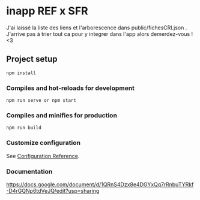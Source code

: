 # inapp REF x SFR

J'ai laissé la liste des liens et l'arborescence dans public/fichesCRI.json . J'arrive pas à trier tout ca pour y integrer dans l'app alors demerdez-vous ! <3

## Project setup

```
npm install
```

### Compiles and hot-reloads for development

```
npm run serve or npm start
```

### Compiles and minifies for production

```
npm run build
```

### Customize configuration

See [Configuration Reference](https://cli.vuejs.org/config/).

### Documentation

https://docs.google.com/document/d/1QRnS4Dzx8e4DGYxQq7rRnbuTYRkf-D4rGQNp6tdVeJQ/edit?usp=sharing
